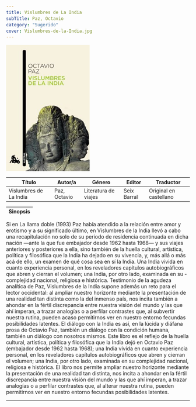 ```yaml
---
title: Vislumbres de La India
subTitle: Paz, Octavio
category: "Sugerido"
cover: Vislumbres-de-la-India.jpg
---
```

!["Imagen no encontrada"](Vislumbres-de-la-India.jpg)

Título | Autor/a | Género | Editor | Traductor |
------ | ------- | ------ | ------ | --------- |
Vislumbres de La India | Paz, Octavio | Literatura de viajes | Seix Barral | Original en castellano |

|Sinopsis|
|--------|
Si en La llama doble (1993) Paz había atendido a la relación entre amor y erotismo y a su significado último, en Vislumbres de la India llevó a cabo una recapitulación no solo de su periodo de residencia continuada en dicha nación ―ante la que fue embajador desde 1962 hasta 1968― y sus viajes anteriores y posteriores a ella, sino también de la huella cultural, artística, política y filosófica que la India ha dejado en su vivencia, y, más allá o más acá de ello, un examen de qué cosa sea en sí la India.
Una India vivida en cuanto experiencia personal, en los reveladores capítulos autobiográficos que abren y cierran el volumen; una India, por otro lado, examinada en su - complejidad nacional, religiosa e histórica. Testimonio de la agudeza analítica de Paz, Vislumbres de la India supone además un reto para el lector occidental: al ampliar nuestro horizonte mediante la presentación de una realidad tan distinta como la del inmenso país, nos incita también a ahondar en la fértil discrepancia entre nuestra visión del mundo y las que ahí imperan, a trazar analogías o a perfilar contrastes que, al subvertir nuestra rutina, pueden acaso permitirnos ver en nuestro entorno fecundas posibilidades latentes. El diálogo con la India es así, en la lúcida y diáfana prosa de Octavio Paz, también un diálogo con la condición humana, también un diálogo con nosotros mismos.
Este libro es el reflejo de la huella cultural, artística, política y filosófica que la India dejó en Octavio Paz (embajador desde 1962 hasta 1968); una India vivida en cuanto experiencia personal, en los reveladores capítulos autobiográficos que abren y cierran el volumen; una India, por otro lado, examinada en su complejidad nacional, religiosa e histórica. El libro nos permite ampliar nuestro horizonte mediante la presentación de una realidad tan distinta, nos incita a ahondar en la fértil discrepancia entre nuestra visión del mundo y las que ahí imperan, a trazar analogías o a perfilar contrastes que, al alterar nuestra rutina, pueden permitirnos ver en nuestro entorno fecundas posibilidades latentes.
***